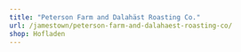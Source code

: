 ```yaml
---
title: "Peterson Farm and Dalahäst Roasting Co."
url: /jamestown/peterson-farm-and-dalahaest-roasting-co/
shop: Hofladen
---
```

